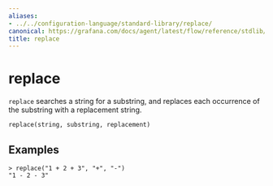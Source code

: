 ```yaml
---
aliases:
- ../../configuration-language/standard-library/replace/
canonical: https://grafana.com/docs/agent/latest/flow/reference/stdlib/replace/
title: replace
---
```


# replace

`replace` searches a string for a substring, and replaces each occurrence of the substring with a replacement string.

```river
replace(string, substring, replacement)
```

## Examples

```river
> replace("1 + 2 + 3", "+", "-")
"1 - 2 - 3"
```
